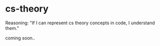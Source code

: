 # cs-theory
Reasoning: "If I can represent cs theory concepts in code, I understand them."

coming soon..
